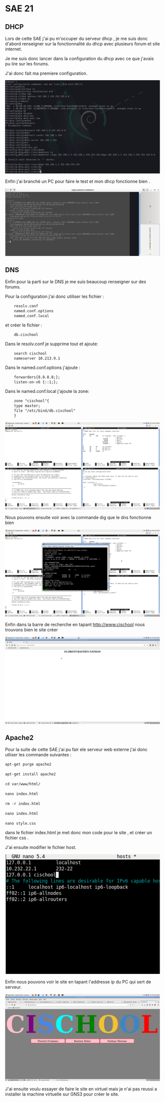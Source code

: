 
#  SAE 21

## DHCP


Lors de cette SAE j'ai pu m'occuper du serveur dhcp , je me suis donc d'abord renseigner sur la fonctionnalité du dhcp avec plusieurs forum et site internet.

Je me suis donc lancer dans la configuration du dhcp avec ce que j'avais pu lire sur les forums.

J'ai donc fait ma premiere configuration.

<img src="conf _dhcp.png"/>

Enfin j'ai branché un PC pour faire le test et mon dhcp fonctionne bien .

<img src="dhcp_pc.png"/>

## DNS 

Enfin pour la parti sur le DNS je me suis beaucoup renseigner sur des forums.

Pour la configuration j'ai donc utiliser les fichier :

        resolv.conf
        named.conf.options
        named.conf.local
        
et créer le fichier :

        db.cischool

Dans le resolv.conf je supprime tout et ajoute:

        search cischool
        nameserver 10.213.9.1
        
Dans le named.conf.options j'ajoute :

        forwarders{8.8.8.8;};
        listen-on-v6 {::1;};
        
        
Dans le named.conf.local j'ajoute la zone:
        
        zone "cischool"{
        type master;
        file "/etc/bind/db.cischool"
        }


<img src="conf dns.png"/>


Nous pouvons ensuite voir avec la commande dig que le dns fonctionne bien 

<img src="dig dns.png"/>

Enfin dans la barre de recherche en tapant http://www.cischool nous trouvons bien le site créer 

<img src="dns.png"/>


## Apache2

Pour la suite de cette SAE j'ai pu fair ele serveur web externe
j'ai donc utliser les commande suivantes : 

    apt-get purge apache2

    apt-get install apache2

    cd var/www/html/

    nano index.html 

    rm -r index.html 

    nano index.html

    nano style.css

dans le fichier index.html je met donc mon code pour le site , et créer un fichier css .

J'ai ensuite modifier le fichier host.

<img src="host apache2.png"/>

Enfin nous pouvons voir le site en tapant l'addresse ip du PC qui sert de serveur.

<img src="site ip.png"/>

J'ai ensuite voulu essayer de faire le site en virtuel mais je n'ai pas reussi a installer la machine virtuelle sur GNS3 pour créer le site.




















